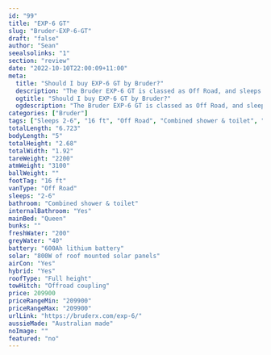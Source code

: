 ```yaml
---
id: "99"
title: "EXP-6 GT"
slug: "Bruder-EXP-6-GT"
draft: "false"
author: "Sean"
seealsolinks: "1"
section: "review"
date: "2022-10-10T22:00:09+11:00"
meta:
  title: "Should I buy EXP-6 GT by Bruder?"
  description: "The Bruder EXP-6 GT is classed as Off Road, and sleeps 2-6 people. It is Australian made and comes in at 16 ft. It generally has Combined shower & toilet."
  ogtitle: "Should I buy EXP-6 GT by Bruder?"
  ogdescription: "The Bruder EXP-6 GT is classed as Off Road, and sleeps 2-6 people. It is Australian made and comes in at 16 ft. It generally has Combined shower & toilet."
categories: ["Bruder"]
tags: ["Sleeps 2-6", "16 ft", "Off Road", "Combined shower & toilet", "Full height", "Over 100k", "Australian made"]
totalLength: "6.723"
bodyLength: "5"
totalHeight: "2.68"
totalWidth: "1.92"
tareWeight: "2200"
atmWeight: "3100"
ballWeight: ""
footTag: "16 ft"
vanType: "Off Road"
sleeps: "2-6"
bathroom: "Combined shower & toilet"
internalBathroom: "Yes"
mainBed: "Queen"
bunks: ""
freshWater: "200"
greyWater: "40"
battery: "600Ah lithium battery"
solar: "800W of roof mounted solar panels"
airCon: "Yes"
hybrid: "Yes"
roofType: "Full height"
towHitch: "Offroad coupling"
price: 209900
priceRangeMin: "209900"
priceRangeMax: "209900"
urlLink: "https://bruderx.com/exp-6/"
aussieMade: "Australian made"
noImage: ""
featured: "no"
---
```

